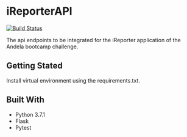 # iReporterAPI
[![Build Status](https://travis-ci.com/richien/API_iReporter.svg?branch=develop)](https://travis-ci.com/richien/API_iReporter) 

The api endpoints to be integrated for the iReporter application of the Andela bootcamp challenge.

## Getting Stated
Install virtual environment using the requirements.txt.

## Built With
* Python 3.7.1
* Flask
* Pytest
